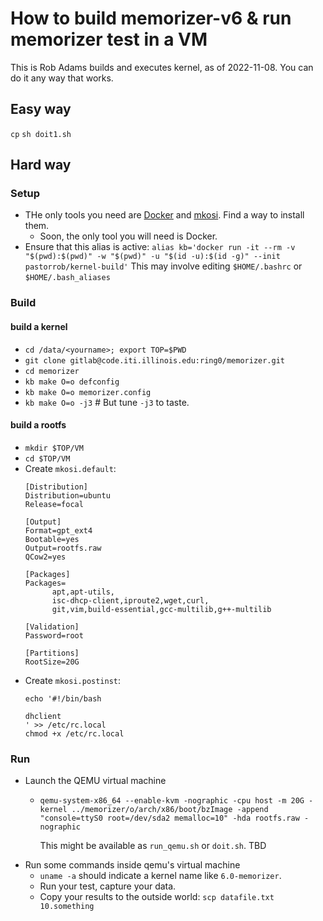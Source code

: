 # How to build memorizer-v6 & run memorizer test in a VM

This is Rob Adams builds and executes kernel, as of 2022-11-08. You can do it any way that works.

## Easy way

`cp`
`sh doit1.sh`

## Hard way

### Setup

* THe only tools you need are [Docker]() and [mkosi](). Find a way to install them.
  * Soon, the only tool you will need is Docker.
* Ensure that this alias is active:
    `alias kb='docker run -it --rm -v "$(pwd):$(pwd)" -w "$(pwd)" -u "$(id -u):$(id -g)" --init pastorrob/kernel-build'`
  This may involve editing `$HOME/.bashrc` or `$HOME/.bash_aliases`

### Build

#### build a kernel

* `cd /data/<yourname>; export TOP=$PWD`
* `git clone gitlab@code.iti.illinois.edu:ring0/memorizer.git`
* `cd memorizer`
* `kb make O=o defconfig`
* `kb make O=o memorizer.config`
* `kb make O=o -j3` # But tune `-j3` to taste.

#### build a rootfs

* `mkdir $TOP/VM`
* `cd $TOP/VM`
* Create `mkosi.default`:
   ```
   [Distribution]
  Distribution=ubuntu
  Release=focal

  [Output]
  Format=gpt_ext4
  Bootable=yes
  Output=rootfs.raw
  QCow2=yes

  [Packages]
  Packages=
         apt,apt-utils,
         isc-dhcp-client,iproute2,wget,curl,
         git,vim,build-essential,gcc-multilib,g++-multilib

  [Validation]
  Password=root

  [Partitions]
  RootSize=20G
  ```
* Create `mkosi.postinst`:
  ```
  echo '#!/bin/bash

  dhclient
  ' >> /etc/rc.local
  chmod +x /etc/rc.local
  ```

### Run

* Launch the QEMU virtual machine
  * `qemu-system-x86_64 --enable-kvm -nographic -cpu host -m 20G -kernel ../memorizer/o/arch/x86/boot/bzImage -append "console=ttyS0 root=/dev/sda2 memalloc=10" -hda rootfs.raw -nographic`
    
    This might be available as `run_qemu.sh` or `doit.sh`. TBD
* Run some commands inside qemu's virtual machine
  * `uname -a` should indicate a kernel name like `6.0-memorizer`.  
  * Run your test, capture your data.
  * Copy your results to the outside world: `scp datafile.txt 10.something`
